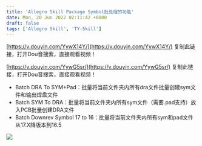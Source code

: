 ```yaml
---
title: 'Allegro Skill Package Symbol批处理的功能'
date: Mon, 20 Jun 2022 02:11:42 +0000
draft: false
tags: ['Allegro Skill', 'TY-Skill']
---
```


[https://v.douyin.com/YywX14Y/](https://v.douyin.com/YywX14Y/) 复制此链接，打开Dou音搜索，直接观看视频！

[https://v.douyin.com/YywG5sr/](https://v.douyin.com/YywG5sr/) 复制此链接，打开Dou音搜索，直接观看视频！

*   Batch DRA To SYM+Pad：批量将当前文件夹内所有dra文件批量创建sym文件和输出焊盘文件
*   Batch SYM To DRA：批量将当前文件夹内所有sym文件（需要.pad支持）放入PCB批量创建DRA文件
*   Batch Downrev Symbol 17 to 16：批量将当前文件夹内所有sym和pad文件从17.X降版本到16.5

![](https://p3-sign.bdxiguaimg.com/tos-cn-i-0004/19d7498308a04a39885c82d02033d7aa~tplv-pk90l89vgd-crop-center:0:0.jpeg?x-expires=1658282888&x-signature=YyoQrjpsiGkgpYwBfBHN311HJAI%3D)